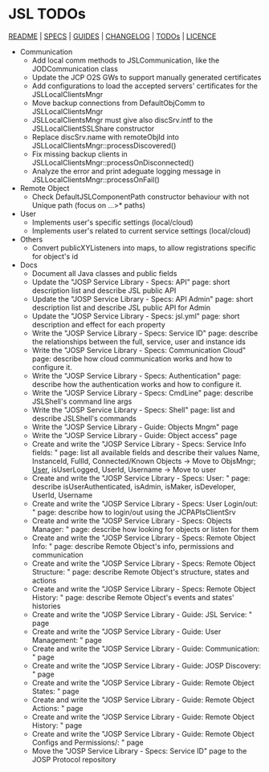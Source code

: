 # JSL TODOs

[README](README.md) | [SPECS](docs/specs.md) | [GUIDES](docs/guides.md) | [CHANGELOG](CHANGELOG.md) | [TODOs](TODOs.md) | [LICENCE](LICENCE.md)

* Communication
  * Add local comm methods to JSLCommunication, like the JODCommunication class
  * Update the JCP O2S GWs to support manually generated certificates
  * Add configurations to load the accepted servers' certificates for the JSLLocalClientsMngr
  * Move backup connections from DefaultObjComm to JSLLocalClientsMngr
  * JSLLocalClientsMngr must give also discSrv.intf to the JSLLocalClientSSLShare constructor
  * Replace discSrv.name with remoteObjId into JSLLocalClientsMngr::processDiscovered()
  * Fix missing backup clients in JSLLocalClientsMngr::processOnDisconnected()
  * Analyze the error and print adeguate logging message in JSLLocalClientsMngr::processOnFail()
* Remote Object
  * Check DefaultJSLComponentPath constructor behaviour with not Unique path (focus on ...>* paths)
* User
  * Implements user's specific settings (local/cloud)
  * Implements user's related to current service settings (local/cloud)
* Others
  * Convert publicXYListeners into maps, to allow registrations specific for object's id
* Docs
  * Document all Java classes and public fields
  * Update the "JOSP Service Library - Specs: API" page: short description list and describe JSL public API
  * Update the "JOSP Service Library - Specs: API Admin" page: short description list and describe JSL public API for Admin
  * Update the "JOSP Service Library - Specs: jsl.yml" page: short description and effect for each property
  * Write the "JOSP Service Library - Specs: Service ID" page: describe the relationships between the full, service, user and instance ids
  * Write the "JOSP Service Library - Specs: Communication Cloud" page: describe how cloud communication works and how to configure it.
  * Write the "JOSP Service Library - Specs: Authentication" page: describe how the authentication works and how to configure it.
  * Write the "JOSP Service Library - Specs: CmdLine" page: describe JSLShell's command line args
  * Write the "JOSP Service Library - Specs: Shell" page: list and describe JSLShell's commands
  * Write the "JOSP Service Library - Guide: Objects Mngm" page
  * Write the "JOSP Service Library - Guide: Object access" page
  * Create and write the "JOSP Service Library - Specs: Service Info fields: " page: list all available fields and describe their values Name, InstanceId, FullId, Connected/Known Objects -> Move to ObjsMngr; [User](#user), isUserLogged, UserId, Username -> Move to user
  * Create and write the "JOSP Service Library - Specs: User: " page: describe isUserAuthenticated, isAdmin, isMaker, isDeveloper, UserId, Username
  * Create and write the "JOSP Service Library - Specs: User Login/out: " page: describe how to login/out using the JCPAPIsClientSrv
  * Create and write the "JOSP Service Library - Specs: Objects Manager: " page: describe how looking for objects or listen for them
  * Create and write the "JOSP Service Library - Specs: Remote Object Info: " page: describe Remote Object's info, permissions and communication
  * Create and write the "JOSP Service Library - Specs: Remote Object Structure: " page: describe Remote Object's structure, states and actions
  * Create and write the "JOSP Service Library - Specs: Remote Object History: " page: describe Remote Object's events and states' histories
  * Create and write the "JOSP Service Library - Guide: JSL Service: " page
  * Create and write the "JOSP Service Library - Guide: User Management: " page
  * Create and write the "JOSP Service Library - Guide: Communication: " page
  * Create and write the "JOSP Service Library - Guide: JOSP Discovery: " page
  * Create and write the "JOSP Service Library - Guide: Remote Object States: " page
  * Create and write the "JOSP Service Library - Guide: Remote Object Actions: " page
  * Create and write the "JOSP Service Library - Guide: Remote Object History: " page
  * Create and write the "JOSP Service Library - Guide: Remote Object Configs and Permissions/: " page
  * Move the "JOSP Service Library - Specs: Service ID" page to the JOSP Protocol repository
